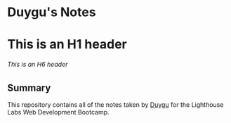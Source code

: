 # Duygu's Notes

# This is an H1 header
###### This is an H6 header

## Summary 

This repository contains all of the notes taken by [Duygu](https://github.com/DuyguY/lighthouse-web-notes) for the Lighthouse Labs Web Development Bootcamp.

